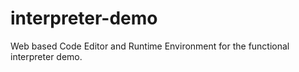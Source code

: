 # interpreter-demo
Web based Code Editor and Runtime Environment for the functional interpreter demo.

